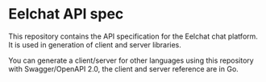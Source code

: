 # Eelchat API spec

This repository contains the API specification for the Eelchat chat platform. It is used in generation of client and server libraries.

You can generate a client/server for other languages using this repository with Swagger/OpenAPI 2.0, the client and server reference are in Go.
